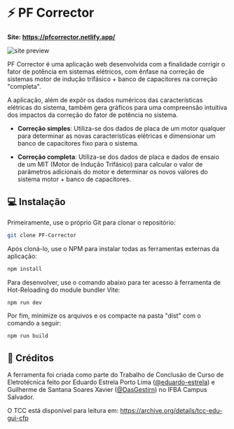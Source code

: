 # :zap: PF Corrector

**Site: https://pfcorrector.netlify.app/**

![site preview](https://i.imgur.com/uyMGYOa.pngf)

PF Corrector é uma aplicação web desenvolvida com a finalidade corrigir o fator de potência em sistemas elétricos, com ênfase na correção de sistemas motor de indução trifásico + banco de capacitores na correção "completa".

A aplicação, além de expôr os dados numéricos das características elétricas do sistema, também gera gráficos para uma compreensão intuitiva dos impactos da correção do fator de potência no sistema.

- **Correção simples**: Utiliza-se dos dados de placa de um motor qualquer para determinar as novas características elétricas e dimensionar um banco de capacitores fixo para o sistema.

- **Correção completa**: Utiliza-se dos dados de placa e dados de ensaio de um MIT (Motor de Indução Trifásico) para calcular o valor de parâmetros adicionais do motor e determinar os novos valores do sistema motor + banco de capacitores.

## :computer: Instalação

Primeiramente, use o próprio Git para clonar o repositório:

```bash
git clone PF-Corrector
```

Após cloná-lo, use o NPM para instalar todas as ferramentas externas da aplicação:

```bash
npm install
```

Para desenvolver, use o comando abaixo para ter acesso à ferramenta de Hot-Reloading do module bundler Vite:

```bash
npm run dev
```

Por fim, minimize os arquivos e os compacte na pasta "dist" com o comando a seguir:

```bash
npm run build
```

## :pencil: Créditos

A ferramenta foi criada como parte do Trabalho de Conclusão de Curso de Eletrotécnica feito por Eduardo Estrela Porto Lima ([@eduardo-estrela](https://github.com/eduardo-estrela)) e Guilherme de Santana Soares Xavier ([@DasGestirn](https://github.com/DasGestirn)) no IFBA Campus Salvador.

O TCC está disponível para leitura em: https://archive.org/details/tcc-edu-gui-cfp
